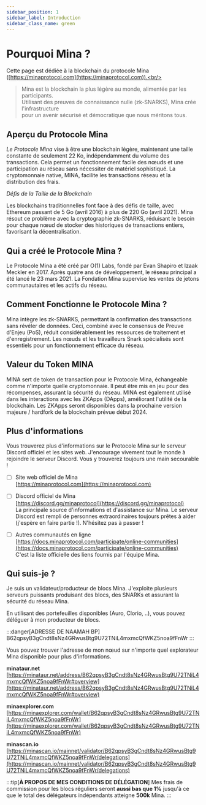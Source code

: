 ```yaml
---
sidebar_position: 1
sidebar_label: Introduction
sidebar_class_name: green
---
```

# Pourquoi Mina ?
Cette page est dédiée à la blockchain du protocole Mina ([https://minaprotocol.com](https://minaprotocol.com)).<br/>
> Mina est la blockchain la plus légère au monde, alimentée par les participants.<br/>
> Utilisant des preuves de connaissance nulle (zk-SNARKS), Mina crée l'infrastructure<br/>
> pour un avenir sécurisé et démocratique que nous méritons tous.

## **Aperçu du Protocole Mina**

*Le Protocole Mina* vise à être une blockchain légère, maintenant une taille constante de seulement 22 Ko, indépendamment du volume des transactions. Cela permet un fonctionnement facile des nœuds et une participation au réseau sans nécessiter de matériel sophistiqué. La cryptomonnaie native, MINA, facilite les transactions réseau et la distribution des frais.

*Défis de la Taille de la Blockchain*

Les blockchains traditionnelles font face à des défis de taille, avec Ethereum passant de 5 Go (avril 2016) à plus de 220 Go (avril 2021). Mina résout ce problème avec la cryptographie zk-SNARKS, réduisant le besoin pour chaque nœud de stocker des historiques de transactions entiers, favorisant la décentralisation.

## **Qui a créé le Protocole Mina ?**

Le Protocole Mina a été créé par O(1) Labs, fondé par Evan Shapiro et Izaak Meckler en 2017. Après quatre ans de développement, le réseau principal a été lancé le 23 mars 2021. La Fondation Mina supervise les ventes de jetons communautaires et les actifs du réseau.

## **Comment Fonctionne le Protocole Mina ?**

Mina intègre les zk-SNARKS, permettant la confirmation des transactions sans révéler de données. Ceci, combiné avec le consensus de Preuve d'Enjeu (PoS), réduit considérablement les ressources de traitement et d'enregistrement. Les nœuds et les travailleurs Snark spécialisés sont essentiels pour un fonctionnement efficace du réseau.

## **Valeur du Token MINA**

MINA sert de token de transaction pour le Protocole Mina, échangeable comme n'importe quelle cryptomonnaie. Il peut être mis en jeu pour des récompenses, assurant la sécurité du réseau. MINA est également utilisé dans les interactions avec les ZKApps (DApps), améliorant l'utilité de la blockchain. Les ZKApps seront disponibles dans la prochaine version majeure / hardfork de la blockchain prévue début 2024.

## **Plus d'informations**
Vous trouverez plus d'informations sur le Protocole Mina sur le serveur Discord officiel et les sites web. J'encourage vivement tout le monde à rejoindre le serveur Discord. Vous y trouverez toujours une main secourable !

- [ ] Site web officiel de Mina<br/>
[https://minaprotocol.com](https://minaprotocol.com)

- [ ] Discord officiel de Mina<br/>
[https://discord.gg/minaprotocol](https://discord.gg/minaprotocol) <br/>
La principale source d'informations et d'assistance sur Mina. Le serveur Discord est rempli de personnes extraordinaires toujours prêtes à aider (j'espère en faire partie !). N'hésitez pas à passer !

- [ ] Autres communautés en ligne<br/>
[https://docs.minaprotocol.com/participate/online-communities](https://docs.minaprotocol.com/participate/online-communities) <br/>
C'est la liste officielle des liens fournis par l'équipe Mina.

## **Qui suis-je ?**
Je suis un validateur/producteur de blocs Mina.
J'exploite plusieurs serveurs puissants produisant des blocs, des SNARKs et assurant la sécurité du réseau Mina.

En utilisant des portefeuilles disponibles (Auro, Clorio, ..), vous pouvez déléguer à mon producteur de blocs.

:::danger[ADRESSE DE NAAMAH BP]
B62qpsyB3gCndt8sNz4GRwusBtg9U72TNiL4mxmcQfWKZ5noa9fFnWr
:::

Vous pouvez trouver l'adresse de mon nœud sur n'importe quel explorateur Mina disponible pour plus d'informations.

**minataur.net**
[https://minataur.net/address/B62qpsyB3gCndt8sNz4GRwusBtg9U72TNiL4mxmcQfWKZ5noa9fFnWr#overview](https://minataur.net/address/B62qpsyB3gCndt8sNz4GRwusBtg9U72TNiL4mxmcQfWKZ5noa9fFnWr#overview)

**minaexplorer.com**
[https://minaexplorer.com/wallet/B62qpsyB3gCndt8sNz4GRwusBtg9U72TNiL4mxmcQfWKZ5noa9fFnWr](https://minaexplorer.com/wallet/B62qpsyB3gCndt8sNz4GRwusBtg9U72TNiL4mxmcQfWKZ5noa9fFnWr)

**minascan.io**
[https://minascan.io/mainnet/validator/B62qpsyB3gCndt8sNz4GRwusBtg9U72TNiL4mxmcQfWKZ5noa9fFnWr/delegations](https://minascan.io/mainnet/validator/B62qpsyB3gCndt8sNz4GRwusBtg9U72TNiL4mxmcQfWKZ5noa9fFnWr/delegations)

:::tip[**À PROPOS DE MES CONDITIONS DE DÉLÉGATION**]
Mes frais de commission pour les blocs réguliers seront **aussi bas que 1%** jusqu'à ce que le total des délégateurs indépendants atteigne **500k** Mina.
:::
